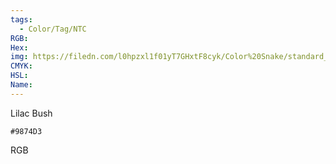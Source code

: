 ```yaml
---
tags:
  - Color/Tag/NTC
RGB:
Hex:
img: https://filedn.com/l0hpzxl1f01yT7GHxtF8cyk/Color%20Snake/standard_csv_to_svg/%23/9874D3.svg
CMYK:
HSL:
Name:
---
```

Lilac Bush
```palette
#9874D3
```
RGB
